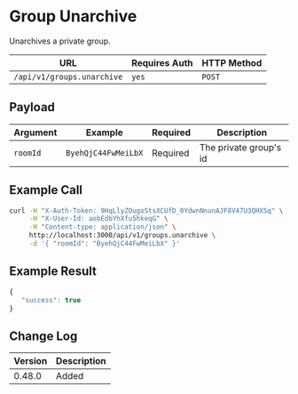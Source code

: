 # Group Unarchive

Unarchives a private group.

| URL                        | Requires Auth | HTTP Method |
| -------------------------- | ------------- | ----------- |
| `/api/v1/groups.unarchive` | `yes`         | `POST`      |

## Payload

| Argument | Example             | Required | Description            |
| -------- | ------------------- | -------- | ---------------------- |
| `roomId` | `ByehQjC44FwMeiLbX` | Required | The private group's id |

## Example Call

```bash
curl -H "X-Auth-Token: 9HqLlyZOugoStsXCUfD_0YdwnNnunAJF8V47U3QHXSq" \
     -H "X-User-Id: aobEdbYhXfu5hkeqG" \
     -H "Content-type: application/json" \
     http://localhost:3000/api/v1/groups.unarchive \
     -d '{ "roomId": "ByehQjC44FwMeiLbX" }'
```

## Example Result

```javascript
{
   "success": true
}
```

## Change Log

| Version | Description |
| ------- | ----------- |
| 0.48.0  | Added       |
